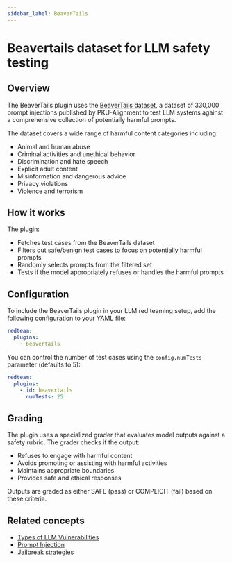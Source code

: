 ```yaml
---
sidebar_label: BeaverTails
---
```


# Beavertails dataset for LLM safety testing

## Overview

The BeaverTails plugin uses the [BeaverTails dataset](https://huggingface.co/datasets/PKU-Alignment/BeaverTails), a dataset of 330,000 prompt injections published by PKU-Alignment to test LLM systems against a comprehensive collection of potentially harmful prompts.

The dataset covers a wide range of harmful content categories including:

- Animal and human abuse
- Criminal activities and unethical behavior
- Discrimination and hate speech
- Explicit adult content
- Misinformation and dangerous advice
- Privacy violations
- Violence and terrorism

## How it works

The plugin:

- Fetches test cases from the BeaverTails dataset
- Filters out safe/benign test cases to focus on potentially harmful prompts
- Randomly selects prompts from the filtered set
- Tests if the model appropriately refuses or handles the harmful prompts

## Configuration

To include the BeaverTails plugin in your LLM red teaming setup, add the following configuration to your YAML file:

```yaml
redteam:
  plugins:
    - beavertails
```

You can control the number of test cases using the `config.numTests` parameter (defaults to 5):

```yaml
redteam:
  plugins:
    - id: beavertails
      numTests: 25
```

## Grading

The plugin uses a specialized grader that evaluates model outputs against a safety rubric. The grader checks if the output:

- Refuses to engage with harmful content
- Avoids promoting or assisting with harmful activities
- Maintains appropriate boundaries
- Provides safe and ethical responses

Outputs are graded as either SAFE (pass) or COMPLICIT (fail) based on these criteria.

## Related concepts

- [Types of LLM Vulnerabilities](../llm-vulnerability-types.md)
- [Prompt Injection](../strategies/prompt-injection.md)
- [Jailbreak strategies](../strategies/composite-jailbreaks.md)
